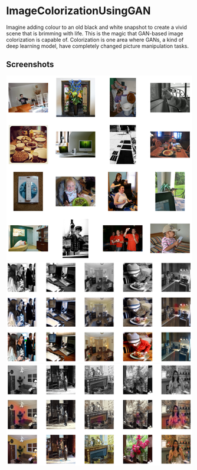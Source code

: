 # ImageColorizationUsingGAN

Imagine adding colour to an old black and white snapshot to create a vivid scene that is brimming with life. This is the magic that GAN-based image colorization is capable of. Colorization is one area where GANs, a kind of deep learning model, have completely changed picture manipulation tasks.

## Screenshots
![Output1](https://github.com/GayathriRajmohan/GAN/blob/main/Output/img1.png)
![Output2](https://github.com/GayathriRajmohan/GAN/blob/main/Output/img2.png)
![Output3](https://github.com/GayathriRajmohan/GAN/blob/main/Output/img3.png)
